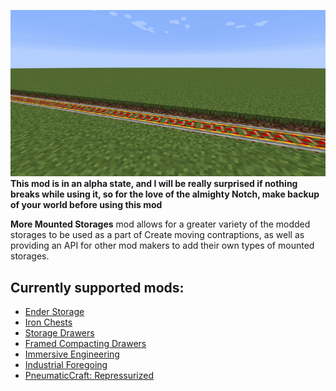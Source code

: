 ![banner](banner.gif "Banner")
**This mod is in an alpha state, and I will be really surprised if nothing breaks while using it, so for the love of the almighty Notch, make backup of your world before using this mod**

**More Mounted Storages** mod allows for a greater variety of the modded storages to be used as a part of Create moving contraptions, as well as providing an API for other mod makers to add their own types of mounted storages.

## Currently supported mods:
- [Ender Storage](https://www.curseforge.com/minecraft/mc-mods/ender-storage-1-8)
- [Iron Chests](https://www.curseforge.com/minecraft/mc-mods/iron-chests)
- [Storage Drawers](https://www.curseforge.com/minecraft/mc-mods/storage-drawers)
- [Framed Compacting Drawers](https://www.curseforge.com/minecraft/mc-mods/framed-compacting-drawers)
- [Immersive Engineering](https://www.curseforge.com/minecraft/mc-mods/immersive-engineering)
- [Industrial Foregoing](https://www.curseforge.com/minecraft/mc-mods/industrial-foregoing)
- [PneumaticCraft: Repressurized](https://www.curseforge.com/minecraft/mc-mods/pneumaticcraft-repressurized''')